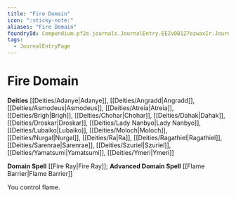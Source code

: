 ```yaml
---
title: "Fire Domain"
icon: ":sticky-note:"
aliases: "Fire Domain"
foundryId: Compendium.pf2e.journals.JournalEntry.EEZvDB1Z7ezwaxIr.JournalEntryPage.egSErNozlL3HRK1y
tags:
  - JournalEntryPage
---
```


# Fire Domain
**Deities** [[Deities/Adanye|Adanye]], [[Deities/Angradd|Angradd]], [[Deities/Asmodeus|Asmodeus]], [[Deities/Atreia|Atreia]], [[Deities/Brigh|Brigh]], [[Deities/Chohar|Chohar]], [[Deities/Dahak|Dahak]], [[Deities/Droskar|Droskar]], [[Deities/Lady Nanbyo|Lady Nanbyo]], [[Deities/Lubaiko|Lubaiko]], [[Deities/Moloch|Moloch]], [[Deities/Nurgal|Nurgal]], [[Deities/Ra|Ra]], [[Deities/Ragathiel|Ragathiel]], [[Deities/Sarenrae|Sarenrae]], [[Deities/Szuriel|Szuriel]], [[Deities/Yamatsumi|Yamatsumi]], [[Deities/Ymeri|Ymeri]]

**Domain Spell** [[Fire Ray|Fire Ray]]; **Advanced Domain Spell** [[Flame Barrier|Flame Barrier]]

You control flame.